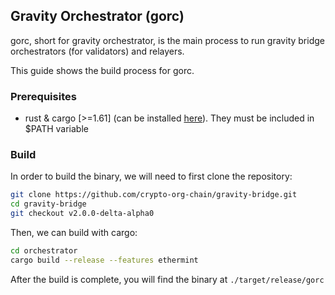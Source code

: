 ## Gravity Orchestrator (gorc)

gorc, short for gravity orchestrator, is the main process to run gravity bridge orchestrators (for validators) and relayers.

This guide shows the build process for gorc.

### Prerequisites

 - rust & cargo [>=1.61] (can be installed [here](https://www.rust-lang.org/tools/install)). They must be included in $PATH variable

### Build

In order to build the binary, we will need to first clone the repository:

```bash
git clone https://github.com/crypto-org-chain/gravity-bridge.git
cd gravity-bridge
git checkout v2.0.0-delta-alpha0
```

Then, we can build with cargo:

```bash
cd orchestrator
cargo build --release --features ethermint
```

After the build is complete, you will find the binary at `./target/release/gorc`
